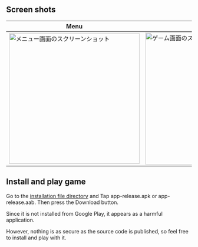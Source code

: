 ## Screen shots

|Menu|Play|
|---|---|
|<img width="354" alt="メニュー画面のスクリーンショット" src="https://user-images.githubusercontent.com/95464364/164382778-300269e9-c243-4057-b1be-1db3bd1a7660.png">|<img width="358" alt="ゲーム画面のスクリーンショット" src="https://user-images.githubusercontent.com/95464364/164382855-8c9d3ca8-8615-4d39-8ea9-e98a05c3c43c.png">|

## Install and play game
Go to the [installation file directory](https://github.com/8suzuran8/NumberMaster/tree/main/app/release) and
Tap app-release.apk or app-release.aab.
Then press the Download button.

Since it is not installed from Google Play, it appears as a harmful application.

However, nothing is as secure as the source code is published, so feel free to install and play with it.
